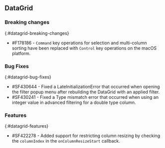 ## DataGrid

### Breaking changes
{:#datagrid-breaking-changes}

* \#F178186 - `Command` key operations for selection and multi-column sorting have been replaced with `Control` key operations on the macOS platform.

### Bug Fixes
{:#datagrid-bug-fixes}

* \#SF430644 - Fixed a LateInitializationError that occurred when opening the filter popup menu after rebuilding the DataGrid with an applied filter.
* \#SF430241 - Fixed a Type mismatch error that occurred when using an integer value in advanced filtering for a double type column.

### Features
{:#datagrid-features}

* \#SF422278 -  Added support for restricting column resizing by checking the `columnIndex` in the `onColumnResizeStart` callback.
